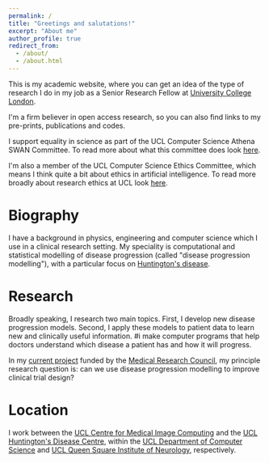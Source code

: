 ```yaml
---
permalink: /
title: "Greetings and salutations!"
excerpt: "About me"
author_profile: true
redirect_from: 
  - /about/
  - /about.html
---
```


This is my academic website, where you can get an idea of the type of research I do in my job as a Senior Research Fellow at [University College London](https://www.ucl.ac.uk/).

I'm a firm believer in open access research, so you can also find links to my pre-prints, publications and codes.

I support equality in science as part of the UCL Computer Science Athena SWAN Committee. To read more about what this committee does look [here](https://www.ucl.ac.uk/computer-science/about/women-computer-science).

I'm also a member of the UCL Computer Science Ethics Committee, which means I think quite a bit about ethics in artificial intelligence. To read more broadly about research ethics at UCL look [here](https://ethics.grad.ucl.ac.uk/).

Biography
===

I have a background in physics, engineering and computer science which I use in a clinical research setting. My speciality is computational and statistical modelling of disease progression
(called "disease progression modelling"), with a particular focus on [Huntington's disease](https://www.nhs.uk/conditions/huntingtons-disease/).

Research
===
Broadly speaking, I research two main topics. First, I develop new disease progression models. Second, I apply these models to patient data to learn new and clinically useful information. #i make computer programs that help doctors understand which disease a patient has and how it will progress.

In my [current project](https://gtr.ukri.org/person/B1FA07FC-77BF-4A31-8CD0-4CB7205CF990/) funded by the [Medical Research Council](https://mrc.ukri.org/), my principle research question is: can we use disease progression modelling to improve clinical trial design?

Location
===
I work between the [UCL Centre for Medical Image Computing](https://www.ucl.ac.uk/medical-image-computing/) and the [UCL Huntington's Disease Centre](https://www.ucl.ac.uk/ion/research/centres/hd-centre), within the [UCL Department of Computer Science](https://www.ucl.ac.uk/computer-science/) and [UCL Queen Square Institute of Neurology](https://www.ucl.ac.uk/ion/), respectively.